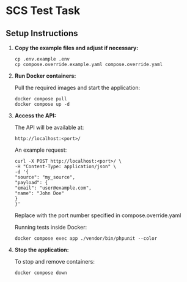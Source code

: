 # SCS Test Task

## Setup Instructions

1. **Copy the example files and adjust if necessary:**

   ```
   cp .env.example .env
   cp compose.override.example.yaml compose.override.yaml
   ```

2. **Run Docker containers:**

   Pull the required images and start the application:
   ```
   docker compose pull
   docker compose up -d
   ```
3. **Access the API:**

   The API will be available at:
   ```
   http://localhost:<port>/
   ```
   An example request:
   ```
   curl -X POST http://localhost:<port>/ \
   -H "Content-Type: application/json" \
   -d '{
   "source": "my_source",
   "payload": {
   "email": "user@example.com",
   "name": "John Doe"
   }
   }'
   ```
   Replace <port> with the port number specified in compose.override.yaml
   
   Running tests inside Docker:
   ```
   docker compose exec app ./vendor/bin/phpunit --color
   ```
4. **Stop the application:**

   To stop and remove containers:
   ```
   docker compose down
   ```
